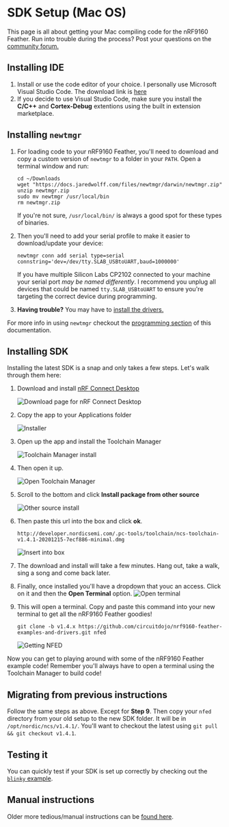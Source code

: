 # SDK Setup (Mac OS)

This page is all about getting your Mac compiling code for the nRF9160 Feather. Run into trouble during the process? Post your questions on the [community forum.](https://community.jaredwolff.com)

## Installing IDE
1. Install or use the code editor of your choice. I personally use Microsoft Visual Studio Code. The download link is [here](https://code.visualstudio.com/docs/?dv=osx)
1. If you decide to use Visual Studio Code, make sure you install the **C/C++** and **Cortex-Debug** extentions using the built in extension marketplace.

## Installing `newtmgr`

1. For loading code to your nRF9160 Feather, you'll need to download and copy a custom version of `newtmgr` to a folder in your `PATH`. Open a terminal window and run:

   ```
   cd ~/Downloads
   wget "https://docs.jaredwolff.com/files/newtmgr/darwin/newtmgr.zip"
   unzip newtmgr.zip
   sudo mv newtmgr /usr/local/bin
   rm newtmgr.zip
   ```

    If you're not sure, `/usr/local/bin/` is always a good spot for these types of binaries.
2. Then you'll need to add your serial profile to make it easier to download/update your device:
   ```
   newtmgr conn add serial type=serial connstring='dev=/dev/tty.SLAB_USBtoUART,baud=1000000'
   ```
   If you have multiple Silicon Labs CP2102 connected to your machine your serial port *may be named differently*. I recommend you unplug all devices that could be named `tty.SLAB_USBtoUART` to ensure you're targeting the correct device during programming.
3. **Having trouble?** You may have to [install the drivers.](https://www.silabs.com/products/development-tools/software/usb-to-uart-bridge-vcp-drivers)

For more info in using `newtmgr` checkout the [programming section](nrf9160-programming-and-debugging.md#booloader-use) of this documentation.

## Installing SDK

Installing the latest SDK is a snap and only takes a few steps. Let's walk through them here:

1. Download and install [nRF Connect Desktop](https://www.nordicsemi.com/Software-and-tools/Development-Tools/nRF-Connect-for-desktop/Download#infotabs)
   
   ![Download page for nRF Connect Desktop](img/sdk-setup-mac/nrf-connect-desktop-download.png)

2. Copy the app to your Applications folder

   ![Installer](img/sdk-setup-mac/copy-to-appliations.png)

3. Open up the app and install the Toolchain Manager

   ![Toolchain Manager install](img/sdk-setup-mac/toolchain-manager.png)

4. Then open it up.

   ![Open Toolchain Manager](img/sdk-setup-mac/open-toolchain-manager.png)

5. Scroll to the bottom and click **Install package from other source**

   ![Other source install](img/sdk-setup-mac/other-source-install.png)

6. Then paste this url into the box and click **ok**.

   ```
   http://developer.nordicsemi.com/.pc-tools/toolchain/ncs-toolchain-v1.4.1-20201215-7ecf886-minimal.dmg
   ```

   ![Insert into box](img/sdk-setup-mac/path-to-sdk-toolchain.png)

7. The download and install will take a few minutes. Hang out, take a walk, sing a song and come back later.
8. Finally, once installed you'll have a dropdown that youc an access. Click on it and then the **Open Terminal** option.
   ![Open terminal](img/sdk-setup-mac/open-terminal.png)

9. This will open a terminal. Copy and paste this command into your new terminal to get all the nRF9160 Feather goodies!

   ```
   git clone -b v1.4.x https://github.com/circuitdojo/nrf9160-feather-examples-and-drivers.git nfed
   ```

   ![Getting NFED](img/sdk-setup-mac/getting-nfed.png)

Now you can get to playing around with some of the nRF9160 Feather example code! Remember you'll always have to open a terminal using the Toolchain Manager to build code!

## Migrating from previous instructions

Follow the same steps as above. Except for **Step 9**.  Then copy your `nfed` directory from your old setup to the new SDK folder. It will be in `/opt/nordic/ncs/v1.4.1/`. You'll want to checkout the latest using `git pull && git checkout v1.4.1`. 

## Testing it

You can quickly test if your SDK is set up correctly by checking out the [`blinky` example](nrf9160-blinky-sample.md).

## Manual instructions

Older more tedious/manual instructions can be [found here](nrf9160-sdk-setup-mac-manual.md).